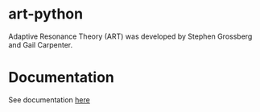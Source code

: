 # art-python
Adaptive Resonance Theory (ART) was developed by Stephen Grossberg and Gail Carpenter.  

# Documentation
See documentation [here](http://art-python.readthedocs.io/en/latest)
